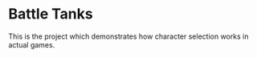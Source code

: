 # Battle Tanks
This is the project which demonstrates how character selection works in actual games.
